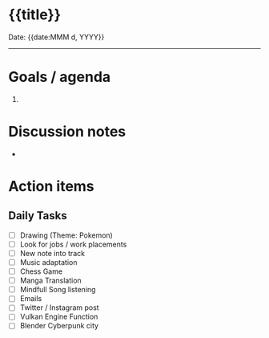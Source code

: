 
# {{title}}

Date: {{date:MMM d, YYYY}}

---

# Goals / agenda
1. 

# Discussion notes
- 

# Action items
## Daily Tasks
- [ ] Drawing (Theme: Pokemon)
- [ ] Look for jobs / work placements
- [ ] New note into track
- [ ] Music adaptation
- [ ] Chess Game
- [ ] Manga Translation
- [ ] Mindfull Song listening
- [ ] Emails
- [ ] Twitter / Instagram post
- [ ] Vulkan Engine Function
- [ ] Blender Cyberpunk city
